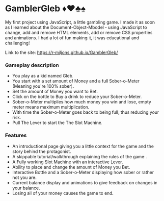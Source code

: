 # GamblerGleb ♦♥♣♠

My first project using JavaScript, a little gambling game. I made it as soon as I learned about the Document-Object-Mbodel - using JavaScript to change, add and remove HTML elements, add or remove CSS properties and animations. I had a lot of fun making it, it was educational and challenging!

Link to the site: https://r-miljons.github.io/GamblerGleb/

### Gameplay description
 * You play as a kid named Gleb.
 * You start with a set amount of Money and a full Sober-o-Meter (Meaning you're 100% sober).
 * Set the amount of Money you want to Bet.
 * Click on the bottle to Buy a drink to reduce your Sober-o-Meter. 
 * Sober-o-Meter multiplies how much money you win and lose, empty meter means maximum multiplication. 
 * With time the Sober-o-Meter goes back to being full, thus reducing your risk. 
 * Pull The Lever to start the The Slot Machine.

### Features
* An introductional page giving you a little context for the game and the story behind the protagonist.
* A skippable tutorial/walkthrough explaining the rules of the game .
* A Fully working Slot Machine with an interactive Lever.
* Ability to place and change the amount of Money you Bet.
* Interactive Bottle and a Sober-o-Meter displaying how sober or rather not you are.
* Current balance display and animations to give feedback on changes in your balance.
* Losing all of your money causes the game to end.
